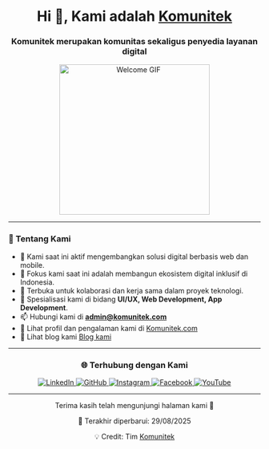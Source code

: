 <h1 align="center">Hi 👋, Kami adalah <a href="https://komunitek.com" target="_blank">Komunitek</a></h1>
<h3 align="center">Komunitek merupakan komunitas sekaligus penyedia layanan digital</h3>

<p align="center">
  <img src="https://media.giphy.com/media/SWoSkN6DxTszqIKEqv/giphy.gif" width="300" alt="Welcome GIF">
</p>

---

### 🚀 Tentang Kami

<ul>
  <li>🔭 Kami saat ini aktif mengembangkan solusi digital berbasis web dan mobile.</li>
  <li>🌱 Fokus kami saat ini adalah membangun ekosistem digital inklusif di Indonesia.</li>
  <li>🤝 Terbuka untuk kolaborasi dan kerja sama dalam proyek teknologi.</li>
  <li>💬 Spesialisasi kami di bidang <strong>UI/UX, Web Development, App Development</strong>.</li>
  <li>📫 Hubungi kami di <strong><a href="mailto:admin@komunitek.com">admin@komunitek.com</a></strong></li>
  <li>📄 Lihat profil dan pengalaman kami di <a href="https://komunitek.com" target="_blank">Komunitek.com</a></li>
  <li>📄 Lihat blog kami <a href="https://blog.komunitek.com" target="_blank">Blog kami</a></li>
</ul>

---

<h3 align="center">🌐 Terhubung dengan Kami</h3>
<p align="center">
  <a href="https://www.linkedin.com/in/admin-komunitek/" target="_blank">
    <img src="https://img.icons8.com/doodle/40/000000/linkedin--v2.png" alt="LinkedIn">
  </a>
  <a href="https://github.com/komunitek" target="_blank">
    <img src="https://img.icons8.com/doodle/40/000000/github--v1.png" alt="GitHub">
  </a>
  <a href="https://www.instagram.com/komunitek/" target="_blank">
    <img src="https://img.icons8.com/doodle/40/000000/instagram-new--v2.png" alt="Instagram">
  </a>
  <a href="https://facebook.com/#" target="_blank">
    <img src="https://img.icons8.com/doodle/40/000000/facebook--v2.png" alt="Facebook">
  </a>
  <a href="https://www.youtube.com/@komunitek-id/" target="_blank">
    <img src="https://img.icons8.com/doodle/40/000000/youtube--v2.png" alt="YouTube">
  </a>
</p>

---

<p align="center">Terima kasih telah mengunjungi halaman kami 🙏</p>
<p align="center">📅 Terakhir diperbarui: 29/08/2025</p>
<p align="center">💡 Credit: Tim <a href="https://komunitek.com" target="_blank">Komunitek</a></p>
